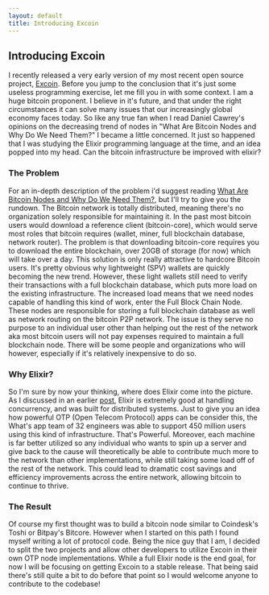 ```yaml
---
layout: default
title: Introducing Excoin 
---
```

## Introducing Excoin

I recently released a very early version of my most recent open source project, [Excoin](https://github.com/johncosch/excoin). Before you jump to the conclusion that it's just some useless programming exercise, let me fill you in with some context. I am a huge bitcoin proponent. I believe in it's future, and that under the right circumstances it can solve many issues that our increasingly global economy faces today. So like any true fan when I read Daniel Cawrey's opinions on the decreasing trend of nodes in "What Are Bitcoin Nodes and Why Do We Need Them?" I became a little concerned. It just so happened that I was studying the Elixir programming language at the time, and an idea popped into my head. Can the bitcoin infrastructure be improved with elixir?

### The Problem

For an in-depth description of the problem i'd suggest reading [What Are Bitcoin Nodes and Why Do We Need Them?](http://www.coindesk.com/bitcoin-nodes-need/), but I'll try to give you the rundown. The Bitcoin network is totally distributed, meaning there's no organization solely responsible for maintaining it. In the past most bitcoin users would download a reference client (bitcoin-core), which would serve most roles that bitcoin requires (wallet, miner, full blockchain database, network router). The problem is that downloading bitcoin-core requires you to download the entire blockchain, over 20GB of storage (for now) which will take over a day. This solution is only really attractive to hardcore Bitcoin users. It's pretty obvious why lightweight (SPV) wallets are quickly becoming the new trend. However, these light wallets still need to verify their transactions with a full blockchain database, which puts more load on the existing infrastructure. The increased load means that we need nodes capable of handling this kind of work, enter the Full Block Chain Node. These nodes are responsible for storing a full blockchain database as well as network routing on the bitcoin P2P network. The issue is they serve no purpose to an individual user other than helping out the rest of the network aka most bitcoin users will not pay expenses required to maintain a full blockchain node. There will be some people and organizations who will however, especially if it's relatively inexpensive to do so. 

### Why Elixir?

So I'm sure by now your thinking, where does Elixir come into the picture. As I discussed in an earlier [post](http://johncosch.github.io/2015/10/27/elixir-magic-potion.html), Elixir is extremely good at handling concurrency, and was built for distributed systems. Just to give you an idea how powerful OTP (Open Telecom Protocol) apps can be consider this, the What's app team of 32 engineers was able to support 450 million users using this kind of infrastructure. That's Powerful. Moreover, each machine is far better utilized so any individual who wants to spin up a server and give back to the cause will theoretically be able to contribute much more to the network than other implementations, while still taking some load off of the rest of the network. This could lead to dramatic cost savings and efficiency improvements across the entire network, allowing bitcoin to continue to thrive. 

### The Result

Of course my first thought was to build a bitcoin node similar to Coindesk's Toshi or Bitpay's Bitcore. However when I started on this path I found myself writing a lot of protocol code. Being the nice guy that I am, I decided to split the two projects and allow other developers to utilize Excoin in their own OTP node implementations. While a full Elixir node is the end goal, for now I will be focusing on getting Excoin to a stable release. That being said there's still quite a bit to do before that point so I would welcome anyone to contribute to the codebase! 
